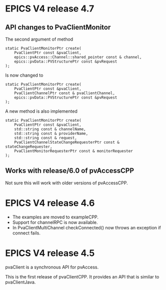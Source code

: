 EPICS V4 release 4.7
====================

API changes to PvaClientMonitor
-------------------------------

The second argument of method

    static PvaClientMonitorPtr create(
        PvaClientPtr const &pvaClient,
        epics::pvAccess::Channel::shared_pointer const & channel,
        epics::pvData::PVStructurePtr const &pvRequest
    );

Is now changed to

    static PvaClientMonitorPtr create(
        PvaClientPtr const &pvaClient,
        PvaClientChannelPtr const & pvaClientChannel,
        epics::pvData::PVStructurePtr const &pvRequest
    );

A new method is also implemented

    static PvaClientMonitorPtr create(
        PvaClientPtr const &pvaClient,
        std::string const & channelName,
        std::string const & providerName,
        std::string const & request,
        PvaClientChannelStateChangeRequesterPtr const & stateChangeRequester,
        PvaClientMonitorRequesterPtr const & monitorRequester
    );

Works with release/6.0 of pvAccessCPP
--------------------------------------

Not sure this will work with older versions of pvAccessCPP.


EPICS V4 release 4.6
====================

* The examples are moved to exampleCPP.
* Support for channelRPC is now available.
* In PvaClientMultiChannel checkConnected() now throws an exception if connect fails.



EPICS V4 release 4.5
====================


pvaClient is a synchronous API for pvAccess.


This is the first release of pvaClientCPP.
It provides an API that is similar to pvaClientJava.

